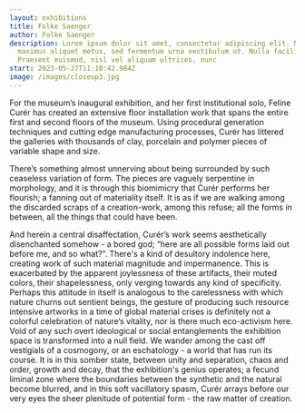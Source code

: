 ```yaml
---
layout: exhibitions
title: Folke Saenger
author: Folke Saenger
description: Lorem ipsum dolor sit amet, consectetur adipiscing elit. Nulla
  maximus aliquet metus, sed fermentum urna vestibulum ut. Nulla facilisi.
  Praesent euismod, nisl vel aliquam ultrices, nunc
start: 2023-05-27T11:10:42.984Z
image: /images/closeup3.jpg
---
```

For the museum’s inaugural exhibition, and her first institutional solo, Feline Curér has created an extensive floor installation work that spans the entire first and second floors of the museum. Using procedural generation techniques and cutting edge manufacturing processes, Curér has littered the galleries with thousands of clay, porcelain and polymer pieces of variable shape and size. 


There’s something almost unnerving about being surrounded by such ceaseless variation of form. The pieces are vaguely serpentine in morphology, and it is through this biomimicry that Curér performs her flourish; a fanning out of materiality itself. It is as if we are walking among the discarded scraps of a creation-work, among this refuse; all the forms in between, all the things that could have been. 


And herein a central disaffectation, Curér’s work seems aesthetically disenchanted somehow - a bored god; “here are all possible forms laid out before me, and so what?”. There's a kind of desultory indolence here, creating work of such material magnitude and impermanence. This is exacerbated by the apparent joylessness of these artifacts, their muted colors, their shapelessness, only verging towards any kind of specificity. Perhaps this attitude in itself is analogous to the carelessness with which nature churns out sentient beings, the gesture of producing such resource intensive artworks in a time of global material crises is definitely not a colorful celebration of nature’s vitality, nor is there much eco-activism here. Void of any such overt ideological or social entanglements the exhibition space is transformed into a null field. We wander among the cast off vestigials of a cosmogony, or an eschatology - a world that has run its course. It is in this somber state, between unity and separation, chaos and order, growth and decay, that the exhibition's genius operates; a fecund liminal zone where the boundaries between the synthetic and the natural become blurred, and in this soft vacillatory spasm, Curér arrays before our very eyes the sheer plenitude of potential form - the raw matter of creation.
